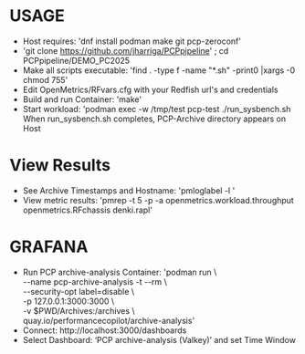 # USAGE
* Host requires: 'dnf install podman make git pcp-zeroconf'
* 'git clone https://github.com/jharriga/PCPpipeline' ; cd PCPpipeline/DEMO_PC2025
* Make all scripts executable: 'find . -type f -name "*.sh" -print0 |xargs -0 chmod 755'
* Edit OpenMetrics/RFvars.cfg with your Redfish url's and credentials
* Build and run Container: 'make'
* Start workload: 'podman exec  -w /tmp/test pcp-test ./run_sysbench.sh  
	When run_sysbench.sh completes, PCP-Archive directory appears on Host
# View Results
* See Archive Timestamps and Hostname: 'pmloglabel -l <archive-name>'
* View metric results: 'pmrep -t 5 -p -a <archive-name> openmetrics.workload.throughput openmetrics.RFchassis denki.rapl'
# GRAFANA
* Run PCP archive-analysis Container: 'podman run \  
    --name pcp-archive-analysis -t --rm \  
    --security-opt label=disable \  
    -p 127.0.0.1:3000:3000 \  
    -v $PWD/Archives:/archives \  
    quay.io/performancecopilot/archive-analysis'    
* Connect:  http://localhost:3000/dashboards  
* Select Dashboard: ‘PCP archive-analysis (Valkey)’ and set Time Window   
